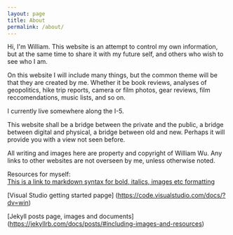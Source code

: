 ```yaml
---
layout: page
title: About
permalink: /about/
---
```


Hi, I'm William. This website is an attempt to control my own information, but at the same time to share it with my future self, and others who wish to see who I am. 

On this website I will include many things, but the common theme will be that they are created by me. Whether it be book reviews, analyses of geopolitics, hike trip reports, camera or film photos, gear reviews, film reccomendations, music lists, and so on. 

I currently live somewhere along the I-5. 

This website shall be a bridge between the private and the public, a bridge between digital and physical, a bridge between old and new. Perhaps it will provide you with a view not seen before. 

All writing and images here are property and copyright of William Wu. Any links to other websites are not overseen by me, unless otherwise noted. 






Resources for myself:  
[This is a link to markdown syntax for bold, italics, images etc formatting](https://kramdown.gettalong.org/quickref.html#links-and-images)

[Visual Studio getting started papge]
(https://code.visualstudio.com/docs/?dv=win)

[Jekyll posts page, images and documents]
(https://jekyllrb.com/docs/posts/#including-images-and-resources)





